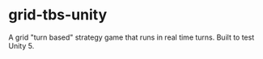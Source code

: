 # grid-tbs-unity
A grid "turn based" strategy game that runs in real time turns. Built to test Unity 5.
